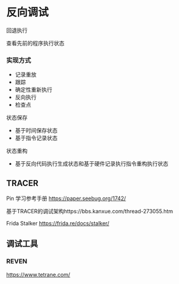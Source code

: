 # 反向调试

回退执行

查看先前的程序执行状态

### 实现方式

- 记录重放
- 跟踪
- 确定性重新执行
- 反向执行
- 检查点

状态保存

- 基于时间保存状态
- 基于指令记录状态

状态重构

- 基于反向代码执行生成状态和基于硬件记录执行指令重构执行状态

## TRACER

Pin 学习参考手册 https://paper.seebug.org/1742/

基于TRACER的调试架构https://bbs.kanxue.com/thread-273055.htm

Frida Stalker https://frida.re/docs/stalker/

## 调试工具

### REVEN

https://www.tetrane.com/